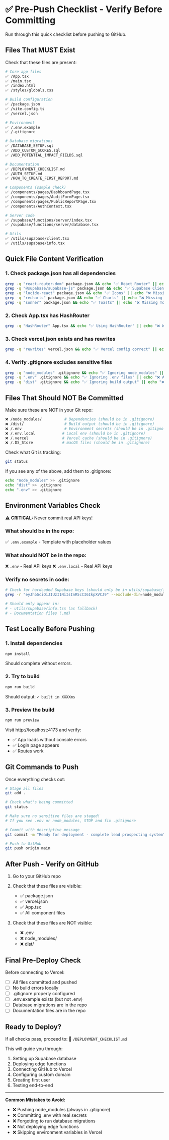 # ✅ Pre-Push Checklist - Verify Before Committing

Run through this quick checklist before pushing to GitHub.

## Files That MUST Exist

Check that these files are present:

```bash
# Core app files
✅ /App.tsx
✅ /main.tsx  
✅ /index.html
✅ /styles/globals.css

# Build configuration
✅ /package.json
✅ /vite.config.ts
✅ /vercel.json

# Environment
✅ /.env.example
✅ /.gitignore

# Database migrations
✅ /DATABASE_SETUP.sql
✅ /ADD_CUSTOM_SCORES.sql
✅ /ADD_POTENTIAL_IMPACT_FIELDS.sql

# Documentation
✅ /DEPLOYMENT_CHECKLIST.md
✅ /AUTH_SETUP.md
✅ /HOW_TO_CREATE_FIRST_REPORT.md

# Components (sample check)
✅ /components/pages/DashboardPage.tsx
✅ /components/pages/AuditFormPage.tsx
✅ /components/pages/PublicReportPage.tsx
✅ /components/AuthContext.tsx

# Server code
✅ /supabase/functions/server/index.tsx
✅ /supabase/functions/server/database.tsx

# Utils
✅ /utils/supabase/client.tsx
✅ /utils/supabase/info.tsx
```

## Quick File Content Verification

### 1. Check package.json has all dependencies

```bash
grep -q "react-router-dom" package.json && echo "✅ React Router" || echo "❌ Missing React Router"
grep -q "@supabase/supabase-js" package.json && echo "✅ Supabase Client" || echo "❌ Missing Supabase"
grep -q "lucide-react" package.json && echo "✅ Icons" || echo "❌ Missing Icons"
grep -q "recharts" package.json && echo "✅ Charts" || echo "❌ Missing Charts"
grep -q "sonner" package.json && echo "✅ Toasts" || echo "❌ Missing Toasts"
```

### 2. Check App.tsx has HashRouter

```bash
grep -q "HashRouter" App.tsx && echo "✅ Using HashRouter" || echo "❌ Wrong router!"
```

### 3. Check vercel.json exists and has rewrites

```bash
grep -q "rewrites" vercel.json && echo "✅ Vercel config correct" || echo "❌ Missing rewrites"
```

### 4. Verify .gitignore excludes sensitive files

```bash
grep -q "node_modules" .gitignore && echo "✅ Ignoring node_modules" || echo "❌ Add node_modules"
grep -q ".env" .gitignore && echo "✅ Ignoring .env files" || echo "❌ Add .env files"
grep -q "dist" .gitignore && echo "✅ Ignoring build output" || echo "❌ Add dist"
```

## Files That Should NOT Be Committed

Make sure these are NOT in your Git repo:

```bash
❌ /node_modules/          # Dependencies (should be in .gitignore)
❌ /dist/                  # Build output (should be in .gitignore)
❌ /.env                   # Environment secrets (should be in .gitignore)
❌ /.env.local            # Local env (should be in .gitignore)
❌ /.vercel               # Vercel cache (should be in .gitignore)
❌ /.DS_Store             # macOS files (should be in .gitignore)
```

Check what Git is tracking:
```bash
git status
```

If you see any of the above, add them to .gitignore:
```bash
echo "node_modules" >> .gitignore
echo "dist" >> .gitignore
echo ".env" >> .gitignore
```

## Environment Variables Check

⚠️ **CRITICAL:** Never commit real API keys!

### What should be in the repo:
✅ `.env.example` - Template with placeholder values

### What should NOT be in the repo:
❌ `.env` - Real API keys
❌ `.env.local` - Real API keys

### Verify no secrets in code:

```bash
# Check for hardcoded Supabase keys (should only be in utils/supabase/info.tsx with fallbacks)
grep -r "eyJhbGciOiJIUzI1NiIsInR5cCI6IkpXVCJ9" --exclude-dir=node_modules --exclude-dir=dist . | grep -v ".tsx:" | grep -v ".md:"

# Should only appear in:
# - utils/supabase/info.tsx (as fallback)
# - Documentation files (.md)
```

## Test Locally Before Pushing

### 1. Install dependencies

```bash
npm install
```

Should complete without errors.

### 2. Try to build

```bash
npm run build
```

Should output: `✓ built in XXXXms`

### 3. Preview the build

```bash
npm run preview
```

Visit http://localhost:4173 and verify:
- ✅ App loads without console errors
- ✅ Login page appears
- ✅ Routes work

## Git Commands to Push

Once everything checks out:

```bash
# Stage all files
git add .

# Check what's being committed
git status

# Make sure no sensitive files are staged!
# If you see .env or node_modules, STOP and fix .gitignore

# Commit with descriptive message
git commit -m "Ready for deployment - complete lead prospecting system"

# Push to GitHub
git push origin main
```

## After Push - Verify on GitHub

1. Go to your GitHub repo
2. Check that these files are visible:
   - ✅ package.json
   - ✅ vercel.json
   - ✅ App.tsx
   - ✅ All component files
   
3. Check that these files are NOT visible:
   - ❌ .env
   - ❌ node_modules/
   - ❌ dist/

## Final Pre-Deploy Check

Before connecting to Vercel:

- [ ] All files committed and pushed
- [ ] No build errors locally
- [ ] .gitignore properly configured
- [ ] .env.example exists (but not .env)
- [ ] Database migrations are in the repo
- [ ] Documentation files are in the repo

## Ready to Deploy?

If all checks pass, proceed to:
📄 `/DEPLOYMENT_CHECKLIST.md`

This will guide you through:
1. Setting up Supabase database
2. Deploying edge functions
3. Connecting GitHub to Vercel
4. Configuring custom domain
5. Creating first user
6. Testing end-to-end

---

**Common Mistakes to Avoid:**
- ❌ Pushing node_modules (always in .gitignore)
- ❌ Committing .env with real secrets
- ❌ Forgetting to run database migrations
- ❌ Not deploying edge functions
- ❌ Skipping environment variables in Vercel
